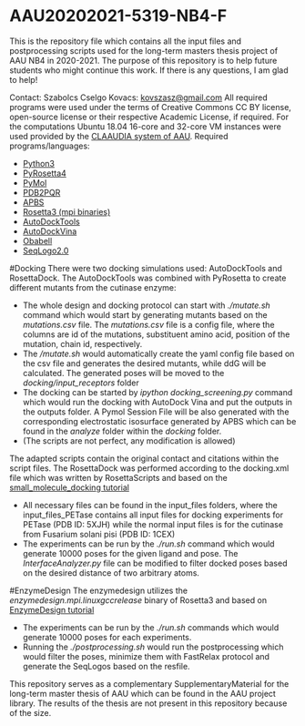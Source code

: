 # AAU20202021-5319-NB4-F
This is the repository file which contains all the input files and postprocessing scripts used for the long-term masters thesis project of AAU NB4 in 2020-2021. The purpose of this repository is to help future students who might continue this work. If there is any questions, I am glad to help!

Contact: Szabolcs Cselgo Kovacs: kovszasz@gmail.com
All required programs were used under the terms of Creative Commons CC BY license, open-source license or their respective Academic License, if required. For the computations Ubuntu 18.04 16-core and 32-core VM instances were used provided by the [CLAAUDIA system of AAU](https://git.its.aau.dk/CLAAUDIA/Compute_cloud_user_guides/src/branch/master/quick-start.md).
Required programs/languages:
- [Python3](https://www.python.org/downloads/)
- [PyRosetta4](http://www.pyrosetta.org/dow)
- [PyMol](https://pymol.org/2/)
- [PDB2PQR](https://www.cgl.ucsf.edu/chimera/docs/ContributedSoftware/apbs/pdb2pqr.html)
- [APBS](https://apbs.readthedocs.io/en/latest/)
- [Rosetta3 (mpi binaries)](https://doi.org/10.1016/B978-0-12-381270-4.00019-6)
- [AutoDockTools](http://autodock.scripps.edu/downloads)
- [AutoDockVina](http://vina.scripps.edu/download.html)
- [Obabell](https://openbabel.org/docs/dev/Command-line_tools/babel.html)
- [SeqLogo2.0](https://services.healthtech.dtu.dk/software.php)



#Docking
There were two docking simulations used: AutoDockTools and RosettaDock. 
The AutoDockTools was combined with PyRosetta to create different mutants from the cutinase enzyme:
- The whole design and docking protocol can start with *./mutate.sh* command which would start by generating mutants based on the *mutations.csv* file. The *mutations.csv* file is a config file, where the columns are id of the mutations, substituent amino acid, position of the mutation, chain id, respectively.
- The */mutate.sh* would automatically create the yaml config file based on the csv file and generates the desired mutants, while ddG will be calculated. The generated poses will be moved to the *docking/input_receptors* folder
- The docking can be started by *ipython docking_screening.py* command which would run the docking with AutoDock Vina and put the outputs in the outputs folder. A Pymol Session File will be also generated with the corresponding electrostatic isosurface generated by APBS which can be found in the *analyze* folder within the *docking* folder.
- (The scripts are not perfect, any modification is allowed)

The adapted scripts contain the original contact and citations within the script files. The RosettaDock was performed according to the docking.xml file which was written by RosettaScripts and based on the [small_molecule_docking tutorial](https://new.rosettacommons.org/docs/latest/application_documentation/docking/ligand-dock) 
- All necessary files can be found in the input_files folders, where the input_files_PETase contains all input files for docking experiments for PETase (PDB ID: 5XJH) while the normal input files is for the cutinase from Fusarium solani pisi (PDB ID: 1CEX)
- The experiments can be run by the *./run.sh* command which would generate 10000 poses for the given ligand and pose. The *InterfaceAnalyzer.py* file can be modified to filter docked poses based on the desired distance of two arbitrary atoms.

#EnzymeDesign
The enzymedesign utilizes the *enzymedesign.mpi.linuxgccrelease* binary of Rosetta3 and based  on [EnzymeDesign tutorial](https://new.rosettacommons.org/docs/latest/application_documentation/design/enzyme-design)
- The experiments can be run by the *./run.sh* commands which would generate 10000 poses for each experiments.
- Running the *./postprocessing.sh* would run the postprocessing which would filter the poses, minimize them with FastRelax protocol and generate the SeqLogos based on the resfile.


This repository serves as a complementary SupplementaryMaterial for the long-term master thesis of AAU which can be found in the AAU project library. The results of the thesis are not present in this repository because of the size.
